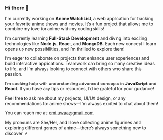 ### Hi there 👋

I'm currently working on **Anime WatchList**, a web application for tracking your favorite anime shows and movies. It’s a fun project that allows me to combine my love for anime with my coding skills!

I’m currently learning **Full-Stack Development** and diving into exciting technologies like **Node.js**, **React**, and **MongoDB**. Each new concept I learn opens up new possibilities, and I’m thrilled to explore them!

I’m eager to collaborate on projects that enhance user experiences and build interactive applications. Teamwork can bring so many creative ideas to life, and I’m always looking to connect with others who share this passion.

I’m seeking help with understanding advanced concepts in **JavaScript** and **React**. If you have any tips or resources, I’d be grateful for your guidance!

Feel free to ask me about my projects, UI/UX design, or any recommendations for anime shows—I'm always excited to chat about them!

You can reach me at: [emi.uwaa@gmail.com](mailto:emi.uwaa@gmail.com). 

My pronouns are She/Her, and I love collecting anime figurines and exploring different genres of anime—there’s always something new to discover! ⚡
